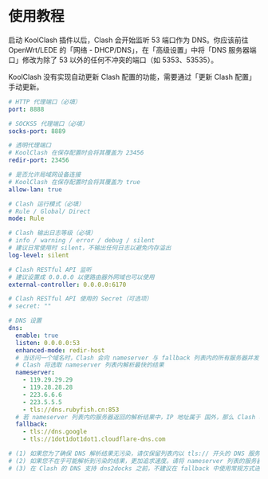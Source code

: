 # 使用教程

启动 KoolClash 插件以后，Clash 会开始监听 53 端口作为 DNS。你应该前往 OpenWrt/LEDE 的「网络 - DHCP/DNS」，在「高级设置」中将「DNS 服务器端口」修改为除了 53 以外的任何不冲突的端口（如 5353、53535）。

KoolClash 没有实现自动更新 Clash 配置的功能，需要通过「更新 Clash 配置」手动更新。

```yaml
# HTTP 代理端口（必填）
port: 8888

# SOCKS5 代理端口（必填）
socks-port: 8889

# 透明代理端口
# KoolClash 在保存配置时会将其覆盖为 23456
redir-port: 23456

# 是否允许局域网设备连接
# KoolClash 在保存配置时会将其覆盖为 true
allow-lan: true

# Clash 运行模式（必填）
# Rule / Global/ Direct
mode: Rule

# Clash 输出日志等级（必填）
# info / warning / error / debug / silent
# 建议日常使用时 silent，不输出任何日志以避免内存溢出
log-level: silent

# Clash RESTful API 监听
# 建议设置成 0.0.0.0 以便路由器外网域也可以使用
external-controller: 0.0.0.0:6170

# Clash RESTful API 使用的 Secret（可选项）
# secret: ""

# DNS 设置
dns:
  enable: true
  listen: 0.0.0.0:53
  enhanced-mode: redir-host
  # 当访问一个域名时，Clash 会向 nameserver 与 fallback 列表内的所有服务器并发请求，得到域名对应的 IP 地址
  # Clash 将选取 nameserver 列表内解析最快的结果
  nameserver:
    - 119.29.29.29
    - 119.28.28.28
    - 223.6.6.6
    - 223.5.5.5
    - tls://dns.rubyfish.cn:853
  # 若 nameserver 列表内的服务器返回的解析结果中，IP 地址属于 国外，那么 Clash 将选择 fallback 列表内，解析最快的结果
  fallback:
    - tls://dns.google
    - tls://1dot1dot1dot1.cloudflare-dns.com

# (1) 如果您为了确保 DNS 解析结果无污染，请仅保留列表内以 tls:// 开头的 DNS 服务器，但是通常对于国内没有太大必要
# (2) 如果您不在乎可能解析到污染的结果，更加追求速度。请将 nameserver 列表的服务器插入至 fallback 列表内，并移除重复项
# (3) 在 Clash 的 DNS 支持 dns2docks 之前，不建议在 fallback 中使用常规方式进行解析（即直接配置 IP）
```
